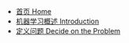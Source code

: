 <!-- docs/_sidebar.md -->
* [首页 Home]()
* [机器学习概述 Introduction](chapter1/)
* [定义问题 Decide on the Problem](chapter2/)
